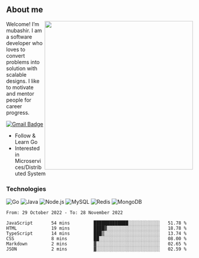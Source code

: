## About me

<img align="right" src="https://github-readme-stats-zhiwei-feng.vercel.app/api?username=mub4shir&show_icons=true" width="400" />

Welcome! I’m mubashir. I am a software developer who loves to convert problems into solution with scalable designs. I like to motivate and mentor people for career progress.

[![Gmail Badge](https://img.shields.io/badge/-mubashir11131719@gmail.com-c14438?style=flat-square&logo=Gmail&logoColor=white&link=mailto:mubashir11131719@gmail.com)](mailto:mubashir11131719@gmail.com)




- Follow & Learn Go
- Interested in Microservices/Distributed System


### Technologies
![Go](https://img.shields.io/badge/-Go-000000?style=flat-square&logo=go)
![Java](https://img.shields.io/badge/-Java-E34A86?style=flat-square&logo=java)
![Node.js](https://img.shields.io/badge/-Node.js-000000?style=flat-square&logo=node.js)
![MySQL](https://img.shields.io/badge/-MySQL-orange?style=flat-square&logo=MySQL)
![Redis](https://img.shields.io/badge/-Redis-black?style=flat-square&logo=Redis)
![MongoDB](https://img.shields.io/badge/-MongoDB-000000?style=flat-square&logo=mongodb)






<!--START_SECTION:waka-->

```text
From: 29 October 2022 - To: 28 November 2022

JavaScript       54 mins         █████████████░░░░░░░░░░░░   51.78 %
HTML             19 mins         ████▓░░░░░░░░░░░░░░░░░░░░   18.78 %
TypeScript       14 mins         ███▒░░░░░░░░░░░░░░░░░░░░░   13.74 %
CSS              8 mins          ██░░░░░░░░░░░░░░░░░░░░░░░   08.00 %
Markdown         2 mins          ▓░░░░░░░░░░░░░░░░░░░░░░░░   02.65 %
JSON             2 mins          ▓░░░░░░░░░░░░░░░░░░░░░░░░   02.59 %
```

<!--END_SECTION:waka-->
</p>



